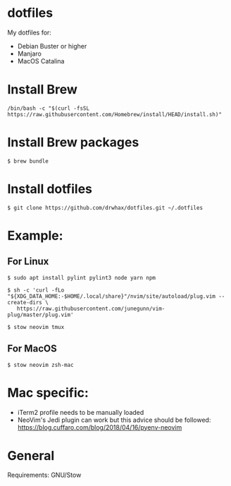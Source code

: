 dotfiles
========

My dotfiles for:

* Debian Buster or higher
* Manjaro
* MacOS Catalina

# Install Brew

    /bin/bash -c "$(curl -fsSL https://raw.githubusercontent.com/Homebrew/install/HEAD/install.sh)"


# Install Brew packages

    $ brew bundle

# Install  dotfiles

    $ git clone https://github.com/drwhax/dotfiles.git ~/.dotfiles

# Example:

## For Linux
    
    $ sudo apt install pylint pylint3 node yarn npm

    $ sh -c 'curl -fLo "${XDG_DATA_HOME:-$HOME/.local/share}"/nvim/site/autoload/plug.vim --create-dirs \
       https://raw.githubusercontent.com/junegunn/vim-plug/master/plug.vim'
    
    $ stow neovim tmux

## For MacOS

    $ stow neovim zsh-mac

# Mac specific:

* iTerm2 profile needs to be manually loaded
* NeoVim's Jedi plugin can work but this advice should be followed: https://blog.cuffaro.com/blog/2018/04/16/pyenv-neovim 

# General

Requirements: GNU/Stow

